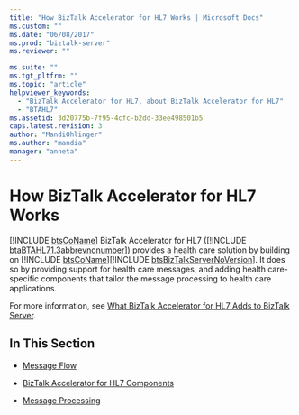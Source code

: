 ```yaml
---
title: "How BizTalk Accelerator for HL7 Works | Microsoft Docs"
ms.custom: ""
ms.date: "06/08/2017"
ms.prod: "biztalk-server"
ms.reviewer: ""

ms.suite: ""
ms.tgt_pltfrm: ""
ms.topic: "article"
helpviewer_keywords: 
  - "BizTalk Accelerator for HL7, about BizTalk Accelerator for HL7"
  - "BTAHL7"
ms.assetid: 3d20775b-7f95-4cfc-b2dd-33ee498501b5
caps.latest.revision: 3
author: "MandiOhlinger"
ms.author: "mandia"
manager: "anneta"
---
```

# How BizTalk Accelerator for HL7 Works
[!INCLUDE [btsCoName](../../includes/btsconame-md.md)] BizTalk Accelerator for HL7 ([!INCLUDE [btaBTAHL71.3abbrevnonumber](../../includes/btabtahl71-3abbrevnonumber-md.md)]) provides a health care solution by building on [!INCLUDE [btsCoName](../../includes/btsconame-md.md)][!INCLUDE [btsBizTalkServerNoVersion](../../includes/btsbiztalkservernoversion-md.md)]. It does so by providing support for health care messages, and adding health care-specific components that tailor the message processing to health care applications.  
  
 For more information, see [What BizTalk Accelerator for HL7 Adds to BizTalk Server](../../adapters-and-accelerators/accelerator-hl7/what-biztalk-accelerator-for-hl7-adds-to-biztalk-server.md).  
  
## In This Section  
  
-   [Message Flow](../../adapters-and-accelerators/accelerator-hl7/message-flow.md)  
  
-   [BizTalk Accelerator for HL7 Components](../../adapters-and-accelerators/accelerator-hl7/biztalk-accelerator-for-hl7-components.md)  
  
-   [Message Processing](../../adapters-and-accelerators/accelerator-hl7/message-processing.md)